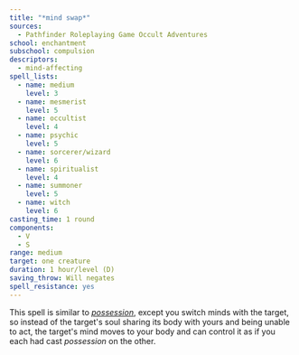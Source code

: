 ```yaml
---
title: "*mind swap*"
sources:
  - Pathfinder Roleplaying Game Occult Adventures
school: enchantment
subschool: compulsion
descriptors:
  - mind-affecting
spell_lists:
  - name: medium
    level: 3
  - name: mesmerist
    level: 5
  - name: occultist
    level: 4
  - name: psychic
    level: 5
  - name: sorcerer/wizard
    level: 6
  - name: spiritualist
    level: 4
  - name: summoner
    level: 5
  - name: witch
    level: 6
casting_time: 1 round
components:
  - V
  - S
range: medium
target: one creature
duration: 1 hour/level (D)
saving_throw: Will negates
spell_resistance: yes
---
```


This spell is similar to [*possession*](/spells/mind-swap/), except you switch minds with the target, so instead of the target's soul sharing its body with yours and being unable to act, the target's mind moves to your body and can control it as if you each had cast *possession* on the other.
